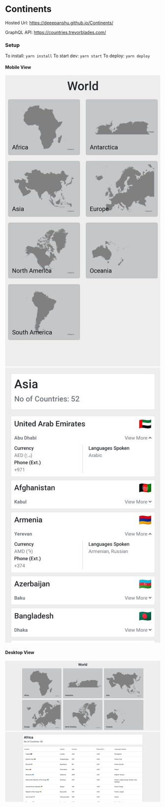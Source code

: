 # Continents

Hosted Url: https://deeepanshu.github.io/Continents/

GraphQL API: https://countries.trevorblades.com/

### Setup
To install: `yarn install`
To start dev: `yarn start`
To deploy: `yarn deploy`

#### Mobile View
![Mobile View](https://github.com/deeepanshu/Continents/blob/master/examples/Mobile_view_1.jpeg "Mobile View")
![Details Mobile View](https://github.com/deeepanshu/Continents/blob/master/examples/Mobile_view_2.jpeg "Details Mobile View")


#### Desktop View
![Desktop View](https://github.com/deeepanshu/Continents/blob/master/examples/Desktop_view_1.png "Desktop View")
![Details Desktop View](https://github.com/deeepanshu/Continents/blob/master/examples/Desktop_view_2.png "Details Desktop View")
